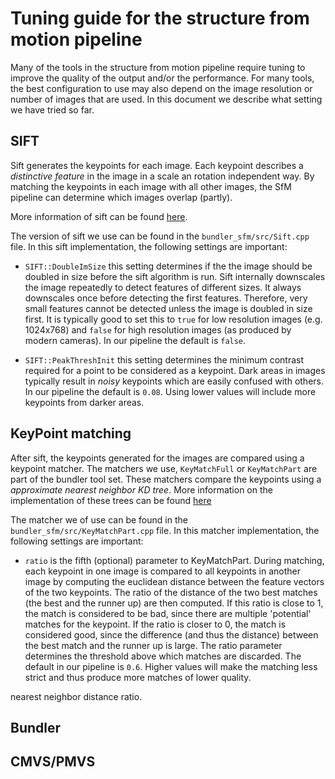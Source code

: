 Tuning guide for the structure from motion pipeline
===================================================

Many of the tools in the structure from motion pipeline require tuning
to improve the quality of the output and/or the performance. For many
tools, the best configuration to use may also depend on the image
resolution or number of images that are used. In this document we 
describe what setting we have tried so far.

SIFT
----

Sift generates the keypoints for each image. Each keypoint describes a
_distinctive feature_ in the image in a scale an rotation independent 
way. By matching the keypoints in each image with all other images, the
SfM pipeline can determine which images overlap (partly). 

More information of sift can be found 
[here](http://en.wikipedia.org/wiki/Scale-invariant_feature_transform).

The version of sift we use can be found in the ``bundler_sfm/src/Sift.cpp`` 
file. In this sift implementation, the following settings are important:

- ``SIFT::DoubleImSize`` this setting determines if the the image 
  should be doubled in size before the sift algorithm is run. Sift internally
  downscales the image repeatedly to detect features of different sizes. It 
  always downscales once before detecting the first features. Therefore, very 
  small features cannot be detected unless the image is doubled in size first.
  It is typically good to set this to ``true`` for low resolution images 
  (e.g. 1024x768) and ``false`` for high resolution images (as produced by 
  modern cameras). In our pipeline the default is ``false``.
  
- ``SIFT::PeakThreshInit`` this setting determines the minimum contrast required 
  for a point to be considered as a keypoint. Dark areas in images typically result 
  in _noisy_ keypoints which are easily confused with others. In our pipeline the
  default is ``0.08``. Using lower values will include more keypoints from darker 
  areas.
  
KeyPoint matching
-----------------

After sift, the keypoints generated for the images are compared using a keypoint matcher. 
The matchers we use, ``KeyMatchFull`` or ``KeyMatchPart`` are part of the bundler tool set. 
These matchers compare the keypoints using a _approximate nearest neighbor KD tree_. More
information on the implementation of these trees can be found [here](https://www.cs.umd.edu/~mount/ANN/)

The matcher we of use can be found in the ``bundler_sfm/src/KeyMatchPart.cpp`` 
file. In this matcher implementation, the following settings are important:

- ``ratio`` is the fifth (optional) parameter to KeyMatchPart. During matching, each keypoint in one image is compared to all keypoints in another image by computing the euclidean distance between the feature vectors of the two keypoints. The ratio of the distance of the two best matches (the best and the runner up) are then computed. If this ratio is close to 1, the match is considered to be bad, since there are multiple 'potential' matches for the keypoint. If the ratio is closer to 0, the match is considered good, since the difference (and thus the distance) between the best match and the runner up is large. The ratio parameter determines the threshold above which matches are discarded. The default in our pipeline is `0.6`. Higher values will make the matching less strict and thus produce more matches of lower quality. 





nearest neighbor distance ratio.






Bundler
-------



CMVS/PMVS
---------






